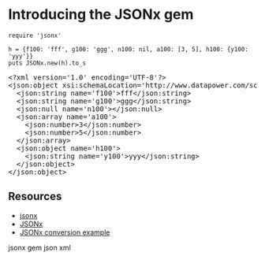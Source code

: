 # Introducing the JSONx gem

    require 'jsonx'

    h = {f100: 'fff', g100: 'ggg', n100: nil, a100: [3, 5], h100: {y100: 'yyy'}}
    puts JSONx.new(h).to_s

<pre>
&lt;?xml version='1.0' encoding='UTF-8'?&gt;
&lt;json:object xsi:schemaLocation='http://www.datapower.com/schemas/json jsonx.xsd' xmlns:xsi='http://www.w3.org/2001/XMLSchema-instance' xmlns:json='http://www.ibm.com/xmlns/prod/2009/jsonx'&gt;
  &lt;json:string name='f100'&gt;fff&lt;/json:string&gt;
  &lt;json:string name='g100'&gt;ggg&lt;/json:string&gt;
  &lt;json:null name='n100'&gt;&lt;/json:null&gt;
  &lt;json:array name='a100'&gt;
    &lt;json:number&gt;3&lt;/json:number&gt;
    &lt;json:number&gt;5&lt;/json:number&gt;
  &lt;/json:array&gt;
  &lt;json:object name='h100'&gt;
    &lt;json:string name='y100'&gt;yyy&lt;/json:string&gt;
  &lt;/json:object&gt;
&lt;/json:object&gt;
</pre>

## Resources

* [jsonx](https://rubygems.org/gems/jsonx)
* [JSONx](http://pic.dhe.ibm.com/infocenter/wsdatap/v6r0m0/index.jsp?topic=%2Fcom.ibm.dp.xm.doc%2Fjson_jsonx.html)
* [JSONx conversion example](http://pic.dhe.ibm.com/infocenter/wsdatap/v6r0m0/topic/com.ibm.dp.xm.doc/json_jsonxconversionexample.html)

jsonx gem json xml
